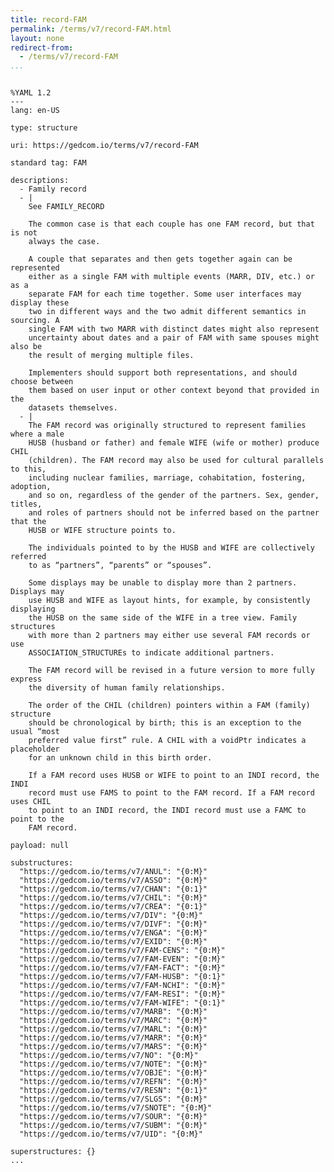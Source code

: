 ```yaml
---
title: record-FAM
permalink: /terms/v7/record-FAM.html
layout: none
redirect-from:
  - /terms/v7/record-FAM
...
```


```

%YAML 1.2
---
lang: en-US

type: structure

uri: https://gedcom.io/terms/v7/record-FAM

standard tag: FAM

descriptions:
  - Family record
  - |
    See FAMILY_RECORD
    
    The common case is that each couple has one FAM record, but that is not
    always the case.
    
    A couple that separates and then gets together again can be represented
    either as a single FAM with multiple events (MARR, DIV, etc.) or as a
    separate FAM for each time together. Some user interfaces may display these
    two in different ways and the two admit different semantics in sourcing. A
    single FAM with two MARR with distinct dates might also represent
    uncertainty about dates and a pair of FAM with same spouses might also be
    the result of merging multiple files.
    
    Implementers should support both representations, and should choose between
    them based on user input or other context beyond that provided in the
    datasets themselves.
  - |
    The FAM record was originally structured to represent families where a male
    HUSB (husband or father) and female WIFE (wife or mother) produce CHIL
    (children). The FAM record may also be used for cultural parallels to this,
    including nuclear families, marriage, cohabitation, fostering, adoption,
    and so on, regardless of the gender of the partners. Sex, gender, titles,
    and roles of partners should not be inferred based on the partner that the
    HUSB or WIFE structure points to.
    
    The individuals pointed to by the HUSB and WIFE are collectively referred
    to as “partners”, “parents” or “spouses”.
    
    Some displays may be unable to display more than 2 partners. Displays may
    use HUSB and WIFE as layout hints, for example, by consistently displaying
    the HUSB on the same side of the WIFE in a tree view. Family structures
    with more than 2 partners may either use several FAM records or use
    ASSOCIATION_STRUCTUREs to indicate additional partners.
    
    The FAM record will be revised in a future version to more fully express
    the diversity of human family relationships.
    
    The order of the CHIL (children) pointers within a FAM (family) structure
    should be chronological by birth; this is an exception to the usual “most
    preferred value first” rule. A CHIL with a voidPtr indicates a placeholder
    for an unknown child in this birth order.
    
    If a FAM record uses HUSB or WIFE to point to an INDI record, the INDI
    record must use FAMS to point to the FAM record. If a FAM record uses CHIL
    to point to an INDI record, the INDI record must use a FAMC to point to the
    FAM record.

payload: null

substructures:
  "https://gedcom.io/terms/v7/ANUL": "{0:M}"
  "https://gedcom.io/terms/v7/ASSO": "{0:M}"
  "https://gedcom.io/terms/v7/CHAN": "{0:1}"
  "https://gedcom.io/terms/v7/CHIL": "{0:M}"
  "https://gedcom.io/terms/v7/CREA": "{0:1}"
  "https://gedcom.io/terms/v7/DIV": "{0:M}"
  "https://gedcom.io/terms/v7/DIVF": "{0:M}"
  "https://gedcom.io/terms/v7/ENGA": "{0:M}"
  "https://gedcom.io/terms/v7/EXID": "{0:M}"
  "https://gedcom.io/terms/v7/FAM-CENS": "{0:M}"
  "https://gedcom.io/terms/v7/FAM-EVEN": "{0:M}"
  "https://gedcom.io/terms/v7/FAM-FACT": "{0:M}"
  "https://gedcom.io/terms/v7/FAM-HUSB": "{0:1}"
  "https://gedcom.io/terms/v7/FAM-NCHI": "{0:M}"
  "https://gedcom.io/terms/v7/FAM-RESI": "{0:M}"
  "https://gedcom.io/terms/v7/FAM-WIFE": "{0:1}"
  "https://gedcom.io/terms/v7/MARB": "{0:M}"
  "https://gedcom.io/terms/v7/MARC": "{0:M}"
  "https://gedcom.io/terms/v7/MARL": "{0:M}"
  "https://gedcom.io/terms/v7/MARR": "{0:M}"
  "https://gedcom.io/terms/v7/MARS": "{0:M}"
  "https://gedcom.io/terms/v7/NO": "{0:M}"
  "https://gedcom.io/terms/v7/NOTE": "{0:M}"
  "https://gedcom.io/terms/v7/OBJE": "{0:M}"
  "https://gedcom.io/terms/v7/REFN": "{0:M}"
  "https://gedcom.io/terms/v7/RESN": "{0:1}"
  "https://gedcom.io/terms/v7/SLGS": "{0:M}"
  "https://gedcom.io/terms/v7/SNOTE": "{0:M}"
  "https://gedcom.io/terms/v7/SOUR": "{0:M}"
  "https://gedcom.io/terms/v7/SUBM": "{0:M}"
  "https://gedcom.io/terms/v7/UID": "{0:M}"

superstructures: {}
...

```
